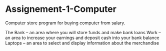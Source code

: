 # Assignement-1-Computer

Computer store program for buying computer from salary.

The Bank – an area where you will store funds and make bank loans
Work – an area to increase your earnings and deposit cash into your bank balance
Laptops – an area to select and display information about the merchandise


